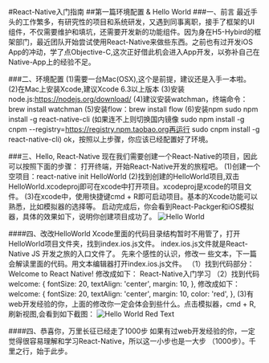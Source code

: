 #React-Native入门指南
##第一篇环境配置 & Hello World
###一、前言
	最近手头的工作繁多，有研究性的项目和系统研发，又遇到同事离职，接手了框架的UI组件，不仅需要维护和填坑，还需要开发新的功能组件。因为身在H5-Hybird的框架部门，最近团队开始尝试使用React-Native来做些东西。之前也有过开发iOS App的冲动，学了点Objective-C,这次正好借此机会进入App开发，以弥补自己在Native-App上的经验不足。

###二、环境配置
	(1)需要一台Mac(OSX),这个是前提，建议还是入手一本啦。
	(2)在Mac上安装Xcode,建议Xcode 6.3以上版本
	(3)安装node.js:https://nodejs.org/download/
	(4)建议安装watchman，终端命令：brew install watchman
	(5)安装flow：brew install flow
	(6)安装npm sudo npm install -g react-native-cli (如果连不上则切换国内镜像 sudo npm install -g cnpm --registry=https://registry.npm.taobao.org再运行 sudo cnpm install -g react-native-cli)
	ok，按照以上步骤，你应该已经配置好了环境。

###三、Hello, React-Native
	现在我们需要创建一个React-Native的项目，因此可以按照下面的步骤：
	打开终端，开始React-Native开发的旅程吧。
	(1)创建一个空项目：react-native init HelloWorld
	(2)找到创建的HelloWorld项目,双击HelloWorld.xcodeproj即可在xcode中打开项目。xcodeproj是xcode的项目文件。
	(3)在xcode中，使用快捷键cmd + R即可启动项目。基本的Xcode功能可以熟悉，比如模拟器的选择等。
	启动完成后，你会看到React-Packger和iOS模拟器，具体的效果如下，说明你创建项目成功了。
![Hello World](pic/1_1.png)

####四、改改HelloWorld
	Xcode里面的代码目录结构暂时不用管了，打开HelloWorld项目文件夹，找到index.ios.js文件。
	index.ios.js文件就是React-Native JS 开发之旅的入口文件了。 先来个感性的认识，修改一
	些文本，下一篇会解读里面的代码。用文本编辑器打开index.ios.js文件。
	（1）找到代码<Text></Text>部分：
	<Text style={styles.welcome}>
          Welcome to React Native!
    </Text>
    修改成如下：
    <Text style={styles.welcome}>
          React-Native入门学习
    </Text>
	（2）找到代码
	welcome: {
    	fontSize: 20,
    	textAlign: 'center',
    	margin: 10,
    },
    修改成如下：
    welcome: {
    	fontSize: 20,
    	textAlign: 'center',
    	margin: 10,
    	color: 'red',
    },
    (3)有web开发经验的你，上面的修改你一定会体会到些什么。点击模拟器，cmd + R,刷新视图,会看到如下截图：
![Hello World Red Text](pic/1_2.png)

####四、恭喜你，万里长征已经走了1000步
	如果有过web开发经验的你，一定觉得很容易理解和学习React-Native，所以这一小步也是一大步
	（1000步）。千里之行，始于此步。
